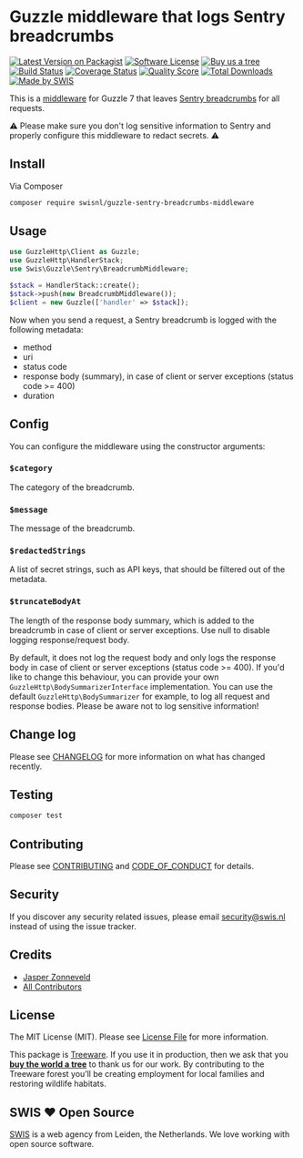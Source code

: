 # Guzzle middleware that logs Sentry breadcrumbs

[![Latest Version on Packagist][ico-version]][link-packagist]
[![Software License][ico-license]](LICENSE.md)
[![Buy us a tree][ico-treeware]][link-treeware]
[![Build Status][ico-github-actions]][link-github-actions]
[![Coverage Status][ico-scrutinizer]][link-scrutinizer]
[![Quality Score][ico-code-quality]][link-code-quality]
[![Total Downloads][ico-downloads]][link-downloads]
[![Made by SWIS][ico-swis]][link-swis]

This is a [middleware](https://docs.guzzlephp.org/en/stable/handlers-and-middleware.html#middleware) for Guzzle 7 that leaves [Sentry breadcrumbs](https://docs.sentry.io/platforms/php/guides/laravel/enriching-events/breadcrumbs/) for all requests.

:warning: Please make sure you don't log sensitive information to Sentry and properly configure this middleware to redact secrets. :warning:

## Install

Via Composer

``` bash
composer require swisnl/guzzle-sentry-breadcrumbs-middleware
```

## Usage

``` php
use GuzzleHttp\Client as Guzzle;
use GuzzleHttp\HandlerStack;
use Swis\Guzzle\Sentry\BreadcrumbMiddleware;

$stack = HandlerStack::create();
$stack->push(new BreadcrumbMiddleware());
$client = new Guzzle(['handler' => $stack]);
```

Now when you send a request, a Sentry breadcrumb is logged with the following metadata:

* method
* uri
* status code
* response body (summary), in case of client or server exceptions (status code >= 400)
* duration

## Config

You can configure the middleware using the constructor arguments:

### `$category`
The category of the breadcrumb.

### `$message`
The message of the breadcrumb.

### `$redactedStrings`
A list of secret strings, such as API keys, that should be filtered out of the metadata.

### `$truncateBodyAt`
The length of the response body summary, which is added to the breadcrumb in case of client or server exceptions. Use null to disable logging response/request body.

By default, it does not log the request body and only logs the response body in case of client or server exceptions (status code >= 400). If you'd like to change this behaviour, you can provide your own `GuzzleHttp\BodySummarizerInterface` implementation. You can use the default `GuzzleHttp\BodySummarizer` for example, to log all request and response bodies. Please be aware not to log sensitive information!

## Change log

Please see [CHANGELOG](CHANGELOG.md) for more information on what has changed recently.

## Testing

``` bash
composer test
```

## Contributing

Please see [CONTRIBUTING](CONTRIBUTING.md) and [CODE_OF_CONDUCT](CODE_OF_CONDUCT.md) for details.

## Security

If you discover any security related issues, please email security@swis.nl instead of using the issue tracker.

## Credits

- [Jasper Zonneveld][link-author]
- [All Contributors][link-contributors]

## License

The MIT License (MIT). Please see [License File](LICENSE.md) for more information.

This package is [Treeware](https://treeware.earth). If you use it in production, then we ask that you [**buy the world a tree**][link-treeware] to thank us for our work. By contributing to the Treeware forest you’ll be creating employment for local families and restoring wildlife habitats.

## SWIS :heart: Open Source

[SWIS][link-swis] is a web agency from Leiden, the Netherlands. We love working with open source software. 

[ico-version]: https://img.shields.io/packagist/v/swisnl/guzzle-sentry-breadcrumbs-middleware.svg?style=flat-square
[ico-license]: https://img.shields.io/badge/license-MIT-brightgreen.svg?style=flat-square
[ico-treeware]: https://img.shields.io/badge/Treeware-%F0%9F%8C%B3-lightgreen.svg?style=flat-square
[ico-github-actions]: https://img.shields.io/github/checks-status/swisnl/guzzle-sentry-breadcrumbs-middleware/master?label=tests&style=flat-square
[ico-scrutinizer]: https://img.shields.io/scrutinizer/coverage/g/swisnl/guzzle-sentry-breadcrumbs-middleware.svg?style=flat-square
[ico-code-quality]: https://img.shields.io/scrutinizer/g/swisnl/guzzle-sentry-breadcrumbs-middleware.svg?style=flat-square
[ico-downloads]: https://img.shields.io/packagist/dt/swisnl/guzzle-sentry-breadcrumbs-middleware.svg?style=flat-square
[ico-swis]: https://img.shields.io/badge/%F0%9F%9A%80-made%20by%20SWIS-%230737A9.svg?style=flat-square

[link-packagist]: https://packagist.org/packages/swisnl/guzzle-sentry-breadcrumbs-middleware
[link-github-actions]: https://github.com/swisnl/guzzle-sentry-breadcrumbs-middleware/actions/workflows/tests.yml
[link-scrutinizer]: https://scrutinizer-ci.com/g/swisnl/guzzle-sentry-breadcrumbs-middleware/code-structure
[link-code-quality]: https://scrutinizer-ci.com/g/swisnl/guzzle-sentry-breadcrumbs-middleware
[link-downloads]: https://packagist.org/packages/swisnl/guzzle-sentry-breadcrumbs-middleware
[link-treeware]: https://plant.treeware.earth/swisnl/guzzle-sentry-breadcrumbs-middleware
[link-author]: https://github.com/JaZo
[link-contributors]: ../../contributors
[link-swis]: https://www.swis.nl
